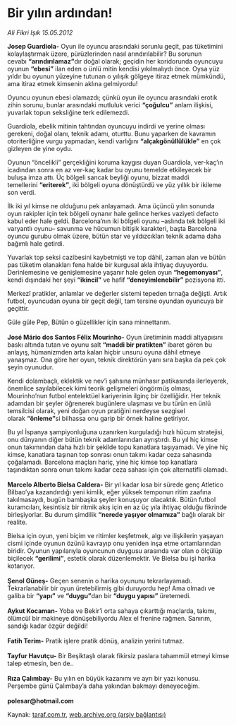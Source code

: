 # Bir yılın ardından!

*Ali Fikri Işık 15.05.2012*

<div class="yazi"><p><b>Josep Guardiola-</b> Oyun ile oyuncu arasındaki sorunlu geçit, pas tüketimini kolaylaştırmak üzere, pürüzlerinden nasıl arındırılabilir? Bu sorunun cevabı <b>“arındırılamaz”</b>dır doğal olarak; geçidin her koridorunda oyuncuyu oyunun <b>“ebesi”</b> ilan eden o ünlü mitin kendisi yıkılmalıydı önce. Oysa yüz yıldır bu oyunun yüzeyine tutunan o yılışık gölgeye itiraz etmek mümkündü, ama itiraz etmek kimsenin aklına gelmiyordu!</p>
<p>Oyuncu oyunun ebesi olamazdı; çünkü oyun ile oyuncu arasındaki erotik zihin sorunu, bunlar arasındaki mutluluk verici <b>“çoğulcu”</b> anlam ilişkisi, yuvarlak topun seksliğine terk edilemezdi.</p>
<p>Guardiola, ebelik mitinin tahtından oyuncuyu indirdi ve yerine olması gerekeni, doğal olanı, teknik adamı, oturttu. Bunu yaparken de kavramın otoriterliğine vurgu yapmadan, kendi varlığını <b>“alçakgönüllülükle”</b> en çok gizleyen de yine oydu.</p>
<p>Oyunun “öncelikli” gerçekliğini koruma kaygısı duyan Guardiola, ver-kaç’ın icadından sonra en az ver-kaç kadar bu oyunu temelde etkileyecek bir buluşa imza attı. Üç bölgeli sancak beyliği oyunu, bizzat maddi temellerini <b>“eriterek”</b>, iki bölgeli oyuna dönüştürdü ve yüz yıllık bir ikileme son verdi.</p>
<p>İlk iki yıl kimse ne olduğunu pek anlayamadı. Ama üçüncü yılın sonunda oyun rakipler için tek bölgeli oynanır hale gelince herkes vaziyeti defacto kabul eder hale geldi. Barcelona’nın iki bölgeli oyunu –aslında tek bölgeli iki varyantlı oyunu– savunma ve hücumun bitişik karakteri, başta Barcelona oyuncu gurubu olmak üzere, bütün star ve yıldızcıkları teknik adama daha bağımlı hale getirdi.</p>
<p>Yuvarlak top seksi cazibesini kaybetmişti ve top dâhil, zaman alan ve bütün pas tüketim olanakları fena halde bir kurgusal akla ihtiyaç duyuyordu. Derinlemesine ve genişlemesine yaşanır hale gelen oyun <b>“hegemonyası”</b>, kendi dışındaki her şeyi <b>“ikincil”</b> ve hafif <b>“deneyimlenebilir”</b> pozisyona itti.</p>
<p>Merkezî pratikler, anlamlar ve değerler sistemi tepeden tırnağa değişti. Artık futbol, oyuncudan oyuna bir geçit değil, tam tersine oyundan oyuncuya bir geçittir.</p>
<p>Güle güle Pep, Bütün o güzellikler için sana minnettarım.<br/><br/><b>José Mário dos Santos Félix Mourinho-</b> Oyun üretiminin maddi altyapısını baskı altında tutan ve oyunu salt <b>“maddi bir pratikten”</b> ibaret gören bu anlayış, hümanizmden arta kalan hiçbir unsuru oyuna dâhil etmeye yanaşmaz. Ona göre her oyun, teknik direktörün yanı sıra başka da pek çok şeyin oyunudur.</p>
<p>Kendi dolambaçlı, eklektik ve nev’i şahsına münhasır patikasında ilerleyerek, önemlice sayılabilecek kimi teorik gelişmeleri öngörmüş olması, Mourinho’nun futbol entelektüel kariyerinin ilginç bir özelliğidir. Her teknik adamdan bir şeyler öğrenerek bugünlere ulaşması ve bu türün en ünlü temsilcisi olarak, yeni doğan oyun pratiğini nerdeyse sezgisel olarak <b>“önleme”</b>si bilhassa onu garip bir örnek haline getiriyor.</p>
<p>Bu yıl İspanya şampiyonluğuna uzanırken kurguladığı hızlı hücum stratejisi, onu dünyanın diğer bütün teknik adamlarından ayrıştırdı. Bu yıl hiç kimse onun takımından daha hızlı bir şekilde topu kanatlara taşıyamadı. Ve yine hiç kimse, kanatlara taşınan top sonrası onun takımı kadar ceza sahasında çoğalamadı. Barcelona maçları hariç, yine hiç kimse top kanatlara taşındıktan sonra onun takımı kadar ceza sahası için çok alternatifli olamadı.<br/><br/><b>Marcelo Alberto Bielsa Caldera-</b> Bir yıl kadar kısa bir sürede genç Atletico Bilbao’ya kazandırdığı yeni kimlik, eğer yüksek temponun ritim zaafına takılmasaydı, bugün bambaşka şeyler konuşuyor olacaktık. Bütün futbol kuramcıları, kesintisiz bir ritmik akış için en az üç yıla ihtiyaç olduğu fikrinde birleşiyorlar. Bu durum şimdilik <b>“nerede yaşıyor olmamıza”</b> bağlı olarak bir realite.</p>
<p>Bielsa için oyun, yeni biçim ve ritimler keşfetmek, algı ve ilişkilerin yaşayan cismi içinde oyunun özünü kavrayıp onu yeniden inşa etme ortamlarından biridir. Oyunun yapılarıyla oyuncunun duygusu arasında var olan o ölçülüp biçilecek <b>“gerilimi”</b>, estetik olarak düzenlemektir. Ve Bielsa bu işi harika kotarıyor.<br/><br/><b>Şenol Güneş-</b> Geçen senenin o harika oyununu tekrarlayamadı. Tekrarlanabilir bir oyun üretebilirmiş gibi duruyordu hep! Ama olmadı ve galiba bir <b>“yapı”</b> ve <b>“duygu”</b>dan bir <b>“duygu yapısı”</b> üretemedi.<br/><br/><b>Aykut Kocaman-</b> Yoba ve Bekir’i orta sahaya çıkarttığı maçlarda, takımı, ölümcül bir makineye dönüşebiliyordu Alex el frenine rağmen. Sanırım, sandığı kadar özgür değildi!<br/><br/><b>Fatih Terim-</b> Pratik işlere pratik dönüş, analizin yerini tutmaz.<br/><br/><b>Tayfur Havutçu-</b> Bir Beşiktaşlı olarak fikirsiz paslara tahammül etmeyi kimse talep etmesin, ben de..<br/><br/><b>Rıza Çalımbay-</b> Bu yılın en büyük kazanımı ve ayrı bir yazı konusu. Perşembe günü Çalımbay’a daha yakından bakmayı deneyeceğim.<br/><br/><b>polesar@hotmail.com</b></p>
</div>

Kaynak: [taraf.com.tr](http://www.taraf.com.tr/ali-fikri-isik/makale-bir-yilin-ardindan.htm), [web.archive.org (arşiv bağlantısı)](http://web.archive.org/web/20131107082603/http://www.taraf.com.tr/ali-fikri-isik/makale-bir-yilin-ardindan.htm)
